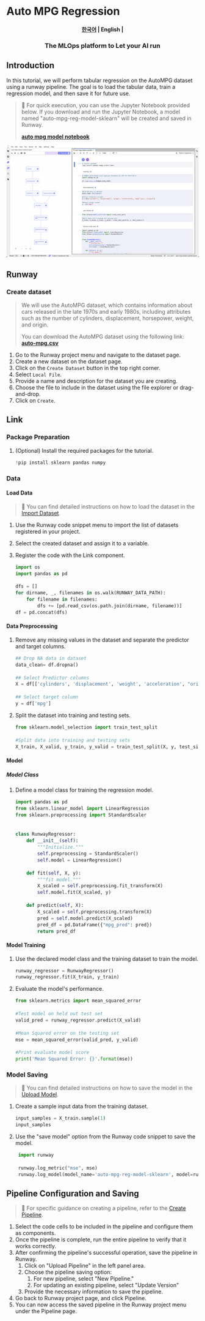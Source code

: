 # Auto MPG Regression

<h4 align="center">
    <p>
        <a href="README.md">한국어</a> |
        <b>English</b> |
    <p>
</h4>

<h3 align="center">
    <p>The MLOps platform to Let your AI run</p>
</h3>

## Introduction

In this tutorial, we will perform tabular regression on the AutoMPG dataset using a runway pipeline. The goal is to load the tabular data, train a regression model, and then save it for future use.

> 📘 For quick execution, you can use the Jupyter Notebook provided below.
> If you download and run the Jupyter Notebook, a model named "auto-mpg-reg-model-sklearn" will be created and saved in Runway.
>
> **[auto mpg model notebook](https://drive.google.com/uc?export=download&id=1v2L3OeycGqgqcc8w2ost9SPX730sVcwg)**

![link pipeline](../../assets/auto_mpg_regression/link_pipeline.png)

## Runway

### Create dataset

> We will use the AutoMPG dataset, which contains information about cars released in the late 1970s and early 1980s, including attributes such as the number of cylinders, displacement, horsepower, weight, and origin.
>
> You can download the AutoMPG dataset using the following link:  
> **[auto-mpg.csv](https://runway-tutorial.s3.ap-northeast-2.amazonaws.com/auto-mpg.csv)**

1. Go to the Runway project menu and navigate to the dataset page.
2. Create a new dataset on the dataset page.
3. Click on the `Create Dataset` button in the top right corner.
4. Select `Local File`.
5. Provide a name and description for the dataset you are creating.
6. Choose the file to include in the dataset using the file explorer or drag-and-drop.
7. Click on `Create`.

## Link

### Package Preparation

1. (Optional) Install the required packages for the tutorial.
   ```python
   !pip install sklearn pandas numpy
   ```

### Data

#### Load Data

> 📘 You can find detailed instructions on how to load the dataset in the [Import Dataset](https://docs.mrxrunway.ai/v0.13.0-Eng/docs/import-dataset).

1. Use the Runway code snippet menu to import the list of datasets registered in your project.
2. Select the created dataset and assign it to a variable.
3. Register the code with the Link component.

   ```python
   import os
   import pandas as pd

   dfs = []
   for dirname, _, filenames in os.walk(RUNWAY_DATA_PATH):
       for filename in filenames:
           dfs += [pd.read_csv(os.path.join(dirname, filename))]
   df = pd.concat(dfs)
   ```

#### Data Preprocessing

1. Remove any missing values in the dataset and separate the predictor and target columns.

   ```python
   ## Drop NA data in dataset
   data_clean= df.dropna()

   ## Select Predictor columns
   X = df[['cylinders', 'displacement', 'weight', 'acceleration', "origin"]]

   ## Select target column
   y = df['mpg']
   ```

2. Split the dataset into training and testing sets.

   ```python
   from sklearn.model_selection import train_test_split

   #Split data into training and testing sets
   X_train, X_valid, y_train, y_valid = train_test_split(X, y, test_size=0.2)
   ```

#### Model

##### Model Class

1. Define a model class for training the regression model.

   ```python
   import pandas as pd
   from sklearn.linear_model import LinearRegression
   from sklearn.preprocessing import StandardScaler


   class RunwayRegressor:
       def __init__(self):
           """Initialize."""
           self.preprocessing = StandardScaler()
           self.model = LinearRegression()

       def fit(self, X, y):
           """fit model."""
           X_scaled = self.preprocessing.fit_transform(X)
           self.model.fit(X_scaled, y)

       def predict(self, X):
           X_scaled = self.preprocessing.transform(X)
           pred = self.model.predict(X_scaled)
           pred_df = pd.DataFrame({"mpg_pred": pred})
           return pred_df
   ```

#### Model Training

1. Use the declared model class and the training dataset to train the model.

   ```python
   runway_regressor = RunwayRegressor()
   runway_regressor.fit(X_train, y_train)
   ```

2. Evaluate the model's performance.

   ```python
   from sklearn.metrics import mean_squared_error

   #Test model on held out test set
   valid_pred = runway_regressor.predict(X_valid)

   #Mean Squared error on the testing set
   mse = mean_squared_error(valid_pred, y_valid)

   #Print evaluate model score
   print('Mean Squared Error: {}'.format(mse))
   ```

### Model Saving

> 📘 You can find detailed instructions on how to save the model in the [Upload Model](https://docs.mrxrunway.ai/v0.13.0-Eng/docs/upload-model).

1. Create a sample input data from the training dataset.

   ```python
   input_samples = X_train.sample(1)
   input_samples
   ```

2. Use the "save model" option from the Runway code snippet to save the model.

   ```python
    import runway

    runway.log_metric("mse", mse)
    runway.log_model(model_name='auto-mpg-reg-model-sklearn', model=runway_regressor, input_samples={'predict': input_samples})
   ```

## Pipeline Configuration and Saving

> 📘 For specific guidance on creating a pipeline, refer to the [Create Pipeline](https://docs.mrxrunway.ai/v0.13.0-Eng/docs/create-pipeline).

1. Select the code cells to be included in the pipeline and configure them as components.
2. Once the pipeline is complete, run the entire pipeline to verify that it works correctly.
3. After confirming the pipeline's successful operation, save the pipeline in Runway.
   1. Click on "Upload Pipeline" in the left panel area.
   2. Choose the pipeline saving option:
      1. For new pipeline, select "New Pipeline."
      2. For updating an existing pipeline, select "Update Version"
   3. Provide the necessary information to save the pipeline.
4. Go back to Runway project page, and click Pipeline.
5. You can now access the saved pipeline in the Runway project menu under the Pipeline page.
